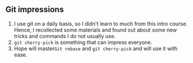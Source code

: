 ## Git impressions

1. I use git on a daily basis, so I didn't learn to much from this intro course. Hence,
   I recollected some materials and found out about some new tricks and commands I do not usually use.
2. ```git cherry-pick``` is something that can impress everyone.
3. Hope will master```Git rebase``` and ```git cherry-pick``` and will use it with ease.
